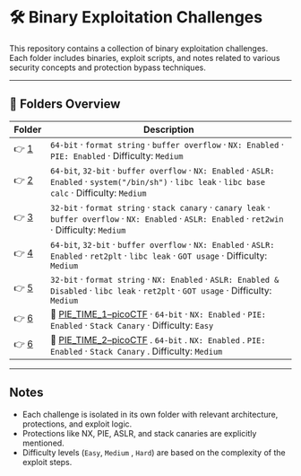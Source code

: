 ﻿# 🛠️ Binary Exploitation Challenges

This repository contains a collection of binary exploitation challenges.  
Each folder includes binaries, exploit scripts, and notes related to various security concepts and protection bypass techniques.

---

## 📁 Folders Overview

| Folder      | Description                                                                                                                                                                    |
| ----------- | ------------------------------------------------------------------------------------------------------------------------------------------------------------------------------ |
| 👉 [1](./1/) | `64-bit` · `format string` · `buffer overflow` · `NX: Enabled` · `PIE: Enabled` · Difficulty: `Medium`                                                                         |
| 👉 [2](./2/) | `64-bit`, `32-bit` · `buffer overflow` · `NX: Enabled` · `ASLR: Enabled` · `system("/bin/sh")` · `libc leak` · `libc base calc` · Difficulty: `Medium`                         |
| 👉 [3](./3/) | `32-bit` · `format string` · `stack canary` · `canary leak` · `buffer overflow` · `NX: Enabled` · `ASLR: Enabled` · `ret2win` · Difficulty: `Medium`                           |
| 👉 [4](./4/) | `64-bit`, `32-bit` · `buffer overflow` · `NX: Enabled` · `ASLR: Enabled` · `ret2plt` · `libc leak` · `GOT usage` · Difficulty: `Medium`                                        |
| 👉 [5](./5/) | `32-bit` · `format string` · `NX: Enabled` · `ASLR: Enabled & Disabled` · `libc leak` · `ret2plt` · `GOT usage` · Difficulty: `Medium`                                         |
| 👉 [6](./6/) | 🔗 [PIE_TIME_1–picoCTF](https://play.picoctf.org/practice/challenge/490?category=6&page=1) · `64-bit` · `NX: Enabled` · `PIE: Enabled` · `Stack Canary` · Difficulty: `Easy`    |
| 👉 [6](./6/) | 🔗 [PIE_TIME_2–picoCTF](https://play.picoctf.org/practice/challenge/491?category=6&page=1) . `64-bit` . `NX: Enabled` . `PIE: Enabled` · `Stack Canary` .  Difficulty: `Medium` |

---

## Notes

- Each challenge is isolated in its own folder with relevant architecture, protections, and exploit logic.
- Protections like NX, PIE, ASLR, and stack canaries are explicitly mentioned.
- Difficulty levels (`Easy`, `Medium` , `Hard`) are based on the complexity of the exploit steps.

